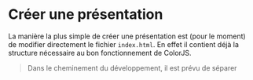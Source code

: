 # Créer une présentation
La manière la plus simple de créer une présentation est (pour le moment) de modifier directement le fichier `index.html`. En effet il contient déjà la structure nécessaire au bon fonctionnement de ColorJS.
> Dans le cheminement du développement, il est prévu de séparer 
<!--stackedit_data:
eyJoaXN0b3J5IjpbNTY1ODI1MTcwLDExMTY2OTI2NV19
-->